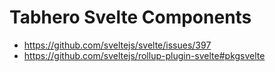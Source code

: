 # Tabhero Svelte Components

- https://github.com/sveltejs/svelte/issues/397
- https://github.com/sveltejs/rollup-plugin-svelte#pkgsvelte
